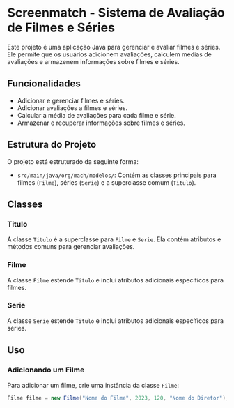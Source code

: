 # Screenmatch - Sistema de Avaliação de Filmes e Séries

Este projeto é uma aplicação Java para gerenciar e avaliar filmes e séries. Ele permite que os usuários adicionem avaliações, calculem médias de avaliações e armazenem informações sobre filmes e séries.

## Funcionalidades

- Adicionar e gerenciar filmes e séries.
- Adicionar avaliações a filmes e séries.
- Calcular a média de avaliações para cada filme e série.
- Armazenar e recuperar informações sobre filmes e séries.

## Estrutura do Projeto

O projeto está estruturado da seguinte forma:

- `src/main/java/org/mach/modelos/`: Contém as classes principais para filmes (`Filme`), séries (`Serie`) e a superclasse comum (`Titulo`).

## Classes

### Titulo

A classe `Titulo` é a superclasse para `Filme` e `Serie`. Ela contém atributos e métodos comuns para gerenciar avaliações.

### Filme

A classe `Filme` estende `Titulo` e inclui atributos adicionais específicos para filmes.

### Serie

A classe `Serie` estende `Titulo` e inclui atributos adicionais específicos para séries.

## Uso

### Adicionando um Filme

Para adicionar um filme, crie uma instância da classe `Filme`:

```java
Filme filme = new Filme("Nome do Filme", 2023, 120, "Nome do Diretor");